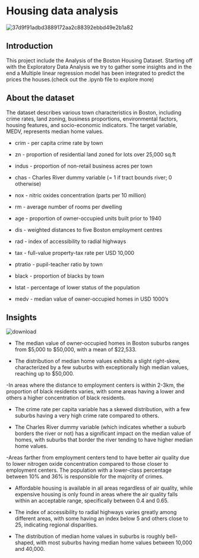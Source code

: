 # Housing data analysis 
![37d9f91adbd3889172aa2c88392ebbd49e2b1a82](https://github.com/ab-techz/Housing-data/assets/142206534/bf9dbac0-90cb-4d9d-a7ed-1596c27d59d3)

## Introduction 
This project include the Analysis of the Boston Housing Dataset. Starting off with the Exploratory Data Analysis we try to gather some insights and in the end a Multiple linear regression model has been integrated to predict the prices the houses.(check out the .ipynb file to explore more)

## About the dataset

The dataset describes various town characteristics in Boston, including crime rates, land zoning, business proportions, environmental factors, housing features, and socio-economic indicators. The target variable, MEDV, represents median home values.

- crim - per capita crime rate by town

- zn - proportion of residential land zoned for lots over 25,000 sq.ft

- indus - proportion of non-retail business acres per town

- chas - Charles River dummy variable (= 1 if tract bounds river; 0 otherwise)

- nox - nitric oxides concentration (parts per 10 million)

- rm - average number of rooms per dwelling

- age - proportion of owner-occupied units built prior to 1940

- dis - weighted distances to five Boston employment centres

- rad - index of accessibility to radial highways

- tax - full-value property-tax rate per USD 10,000

- ptratio - pupil-teacher ratio by town

- black - proportion of blacks by town

- lstat - percentage of lower status of the population

- medv - median value of owner-occupied homes in USD 1000’s

## Insights
 ![download](https://github.com/ab-techz/Housing-data/assets/142206534/e41bfc18-7a00-4efb-9761-d197c0fceeb2)

- The median value of owner-occupied homes in Boston suburbs ranges from $5,000 to $50,000, with a mean of $22,533.
  
- The distribution of median home values exhibits a slight right-skew, characterized by a few suburbs with exceptionally high median values, reaching up to $50,000.

-In areas where the distance to employment centers is within 2-3km, the proportion of black residents varies, with some areas having a lower and others a higher concentration of black residents.

- The crime rate per capita variable has a skewed distribution, with a few suburbs having a very high crime rate compared to others.

- The Charles River dummy variable (which indicates whether a suburb borders the river or not) has a significant impact on the median value of homes, with suburbs that border the river tending to have higher median home values.
    
-Areas farther from employment centers tend to have better air quality due to lower nitrogen oxide concentration compared to those closer to employment centers.
The population with a lower-class percentage between 10% and 36% is responsible for the majority of crimes.

- Affordable housing is available in all areas regardless of air quality, while expensive housing is only found in areas where the air quality falls within an acceptable range, specifically between 0.4 and 0.65.

- The index of accessibility to radial highways varies greatly among different areas, with some having an index below 5 and others close to 25, indicating regional disparities.

- The distribution of median home values in suburbs is roughly bell-shaped, with most suburbs having median home values between 10,000 and 40,000.
